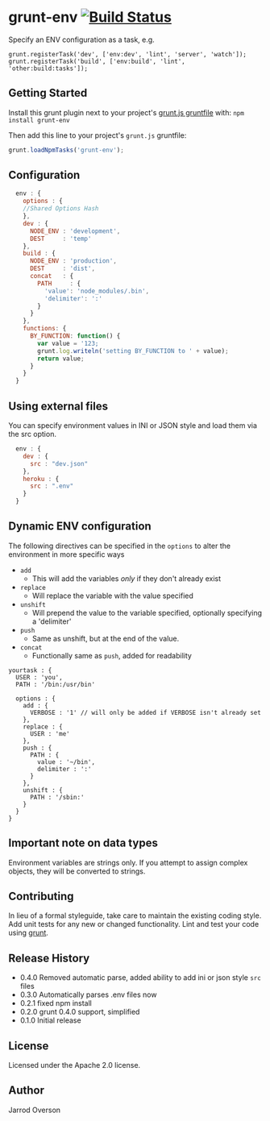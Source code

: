 # grunt-env [![Build Status](https://secure.travis-ci.org/jsoverson/grunt-env.png?branch=master)](http://travis-ci.org/onehealth/grunt-env)

Specify an ENV configuration as a task, e.g.

```
grunt.registerTask('dev', ['env:dev', 'lint', 'server', 'watch']);
grunt.registerTask('build', ['env:build', 'lint', 'other:build:tasks']);
```

## Getting Started
Install this grunt plugin next to your project's [grunt.js gruntfile][getting_started] with: `npm install grunt-env`

Then add this line to your project's `grunt.js` gruntfile:

```javascript
grunt.loadNpmTasks('grunt-env');
```

[grunt]: http://gruntjs.com/
[getting_started]: https://github.com/gruntjs/grunt/blob/master/docs/getting_started.md

## Configuration

```js
  env : {
    options : {
 	//Shared Options Hash
    },
    dev : {
      NODE_ENV : 'development',
      DEST     : 'temp'
    },
    build : {
      NODE_ENV : 'production',
      DEST     : 'dist',
      concat   : {
        PATH     : {
          'value': 'node_modules/.bin',
          'delimiter': ':'
        }
      }
    },
    functions: {
      BY_FUNCTION: function() {
        var value = '123;
        grunt.log.writeln('setting BY_FUNCTION to ' + value);
        return value;
      }
    }
  }
```
## Using external files

You can specify environment values in INI or JSON style and load them via the src option.

```js
  env : {
    dev : {
      src : "dev.json"
    },
    heroku : {
      src : ".env"
    }
  }
```

## Dynamic ENV configuration

The following directives can be specified in the `options` to alter the environment in more specific ways

- `add`
  - This will add the variables *only* if they don't already exist
- `replace`
  - Will replace the variable with the value specified
- `unshift`
  - Will prepend the value to the variable specified, optionally specifying a 'delimiter'
- `push`
  - Same as unshift, but at the end of the value.
- `concat`
  - Functionally same as `push`, added for readability

```
yourtask : {
  USER : 'you',
  PATH : '/bin:/usr/bin'

  options : {
    add : {
      VERBOSE : '1' // will only be added if VERBOSE isn't already set
    },
    replace : {
      USER : 'me'
    },
    push : {
      PATH : {
        value : '~/bin',
        delimiter : ':'
      }
    },
    unshift : {
      PATH : '/sbin:'
    }
  }
}
```

## Important note on data types

Environment variables are strings only. If you attempt to assign complex objects, they will be converted to strings.

## Contributing
In lieu of a formal styleguide, take care to maintain the existing coding style. Add unit tests for any new or changed functionality. Lint and test your code using [grunt][grunt].

## Release History

- 0.4.0 Removed automatic parse, added ability to add ini or json style `src` files
- 0.3.0 Automatically parses .env files now
- 0.2.1 fixed npm install
- 0.2.0 grunt 0.4.0 support, simplified
- 0.1.0 Initial release

## License

Licensed under the Apache 2.0 license.

## Author

Jarrod Overson
